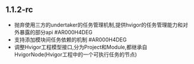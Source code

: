 ## 1.1.2-rc
- 抛弃使用三方的undertaker的任务管理机制,提供hvigor的任务管理能力和对外暴露的部分api #AR000H4DEG
- 支持添加模块间任务依赖的机制 #AR000H4DEG
- 调整Hvigor工程模型接口,分为Project和Module,都继承自HvigorNode(Hvigor工程中的一个可执行任务的节点)

